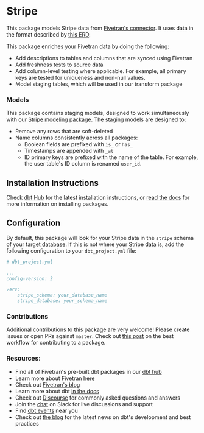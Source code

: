 # Stripe 

This package models Stripe data from [Fivetran's connector](https://fivetran.com/docs/applications/stripe). It uses data in the format described by [this ERD](https://docs.google.com/presentation/d/1nqPBWtH_h_8iVjF9-GselWhIyfLH7dgEk7P92s66eEc).

This package enriches your Fivetran data by doing the following:
* Add descriptions to tables and columns that are synced using Fivetran
* Add freshness tests to source data
* Add column-level testing where applicable. For example, all primary keys are tested for uniqueness and non-null values.
* Model staging tables, which will be used in our transform package

### Models

This package contains staging models, designed to work simultaneously with our [Stripe modeling package](https://github.com/fivetran/dbt_stripe).  The staging models are designed to:
* Remove any rows that are soft-deleted
* Name columns consistently across all packages:
    * Boolean fields are prefixed with `is_` or `has_`
    * Timestamps are appended with `_at`
    * ID primary keys are prefixed with the name of the table.  For example, the user table's ID column is renamed `user_id`.


## Installation Instructions
Check [dbt Hub](https://hub.getdbt.com/) for the latest installation instructions, or [read the docs](https://docs.getdbt.com/docs/package-management) for more information on installing packages.

## Configuration
By default, this package will look for your Stripe data in the `stripe` schema of your [target database](https://docs.getdbt.com/docs/running-a-dbt-project/using-the-command-line-interface/configure-your-profile). If this is not where your Stripe data is, add the following configuration to your `dbt_project.yml` file:

```yml
# dbt_project.yml

...
config-version: 2

vars:
    stripe_schema: your_database_name
    stripe_database: your_schema_name 
```

### Contributions ###

Additional contributions to this package are very welcome! Please create issues
or open PRs against `master`. Check out 
[this post](https://discourse.getdbt.com/t/contributing-to-a-dbt-package/657) 
on the best workflow for contributing to a package.

### Resources:
- Find all of Fivetran's pre-built dbt packages in our [dbt hub](https://hub.getdbt.com/fivetran/)
- Learn more about Fivetran [here](https://fivetran.com/docs)
- Check out [Fivetran's blog](https://fivetran.com/blog)
- Learn more about dbt [in the docs](https://docs.getdbt.com/docs/introduction)
- Check out [Discourse](https://discourse.getdbt.com/) for commonly asked questions and answers
- Join the [chat](http://slack.getdbt.com/) on Slack for live discussions and support
- Find [dbt events](https://events.getdbt.com) near you
- Check out [the blog](https://blog.getdbt.com/) for the latest news on dbt's development and best practices

